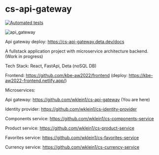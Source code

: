 # cs-api-gateway

[![Automated tests](https://github.com/wklein1/cs-api-gateway/actions/workflows/python-app.yml/badge.svg?branch=main)](https://github.com/wklein1/cs-api-gateway/actions/workflows/python-app.yml)

![api_gateway](https://user-images.githubusercontent.com/75163928/200685777-a88d311f-e173-4252-b776-0925462f5061.jpg)

Api gateway deploy: https://cs-api-gateway.deta.dev/docs

A fullstack application project with microservice architecture backend. (Work in progress)

Tech Stack: React, FastApi, Deta (noSQL DB)

Frontend: https://github.com/kbe-aw2022/frontend (deploy: https://kbe-aw2022-frontend.netlify.app/)

Microservices:

Api gateway: https://github.com/wklein1/cs-api-gateway (You are here)

Identity provider: https://github.com/wklein1/cs-identity-provider

Components service: https://github.com/wklein1/cs-components-service

Product service: https://github.com/wklein1/cs-product-service

Favorites service: https://github.com/wklein1/cs-favorites-service

Currency service: https://github.com/wklein1/cs-currency-service
